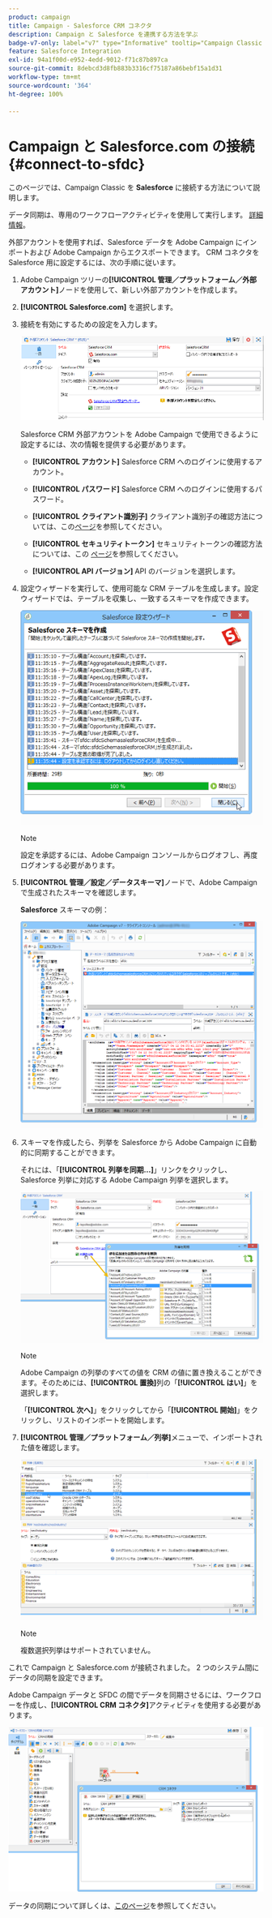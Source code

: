 ```yaml
---
product: campaign
title: Campaign - Salesforce CRM コネクタ
description: Campaign と Salesforce を連携する方法を学ぶ
badge-v7-only: label="v7" type="Informative" tooltip="Campaign Classic v7 にのみ適用されます"
feature: Salesforce Integration
exl-id: 94a1f00d-e952-4edd-9012-f71c87b897ca
source-git-commit: 8debcd3d8fb883b3316cf75187a86bebf15a1d31
workflow-type: tm+mt
source-wordcount: '364'
ht-degree: 100%

---
```


# Campaign と Salesforce.com の接続{#connect-to-sfdc}



このページでは、Campaign Classic を **Salesforce** に接続する方法について説明します。

データ同期は、専用のワークフローアクティビティを使用して実行します。 [詳細情報](../../platform/using/crm-data-sync.md)。


 外部アカウントを使用すれば、Salesforce データを Adobe Campaign にインポートおよび Adobe Campaign からエクスポートできます。
CRM コネクタを Salesforce 用に設定するには、次の手順に従います。

1. Adobe Campaign ツリーの&#x200B;**[!UICONTROL 管理／プラットフォーム／外部アカウント]**&#x200B;ノードを使用して、新しい外部アカウントを作成します。
1. **[!UICONTROL Salesforce.com]** を選択します。
1. 接続を有効にするための設定を入力します。

   ![](assets/ext_account_17.png)

   Salesforce CRM 外部アカウントを Adobe Campaign で使用できるように設定するには、次の情報を提供する必要があります。

   * **[!UICONTROL アカウント]**
Salesforce CRM へのログインに使用するアカウント。

   * **[!UICONTROL パスワード]**
Salesforce CRM へのログインに使用するパスワード。

   * **[!UICONTROL クライアント識別子]**
クライアント識別子の確認方法については、この[ページ](https://help.salesforce.com/articleView?id=000205876&amp;type=1)を参照してください。

   * **[!UICONTROL セキュリティトークン]**
セキュリティトークンの確認方法については、この [ページ](https://help.salesforce.com/articleView?id=000205876&amp;type=1)を参照してください。

   * **[!UICONTROL API バージョン]**
API のバージョンを選択します。
1. 設定ウィザードを実行して、使用可能な CRM テーブルを生成します。設定ウィザードでは、テーブルを収集し、一致するスキーマを作成できます。

   ![](assets/crm_connectors_sfdc_launch.png)

   >[!NOTE]
   >
   >設定を承認するには、Adobe Campaign コンソールからログオフし、再度ログオンする必要があります。

1. **[!UICONTROL 管理／設定／データスキーマ]**&#x200B;ノードで、Adobe Campaign で生成されたスキーマを確認します。

   **Salesforce** スキーマの例：

   ![](assets/crm_connectors_sfdc_table.png)

1. スキーマを作成したら、列挙を Salesforce から Adobe Campaign に自動的に同期することができます。

   それには、「**[!UICONTROL 列挙を同期...]**」リンクをクリックし、Salesforce 列挙に対応する Adobe Campaign 列挙を選択します。



   ![](assets/crm_connectors_sfdc_enum.png)

   >[!NOTE]
   >
   >Adobe Campaign の列挙のすべての値を CRM の値に置き換えることができます。そのためには、**[!UICONTROL 置換]**&#x200B;列の「**[!UICONTROL はい]**」を選択します。


   「**[!UICONTROL 次へ]**」をクリックしてから「**[!UICONTROL 開始]**」をクリックし、リストのインポートを開始します。

1. **[!UICONTROL 管理／プラットフォーム／列挙]**&#x200B;メニューで、インポートされた値を確認します。

   ![](assets/crm_connectors_sfdc_exe.png)

   >[!NOTE]
   >
   > 複数選択列挙はサポートされていません。

これで Campaign と Salesforce.com が接続されました。 2 つのシステム間にデータの同期を設定できます。 

Adobe Campaign データと SFDC の間でデータを同期させるには、ワークフローを作成し、**[!UICONTROL CRM コネクタ]**&#x200B;アクティビティを使用する必要があります。

![](assets/crm_connectors_sfdc_wf.png)

データの同期について詳しくは、[このページ](../../platform/using/crm-data-sync.md)を参照してください。
